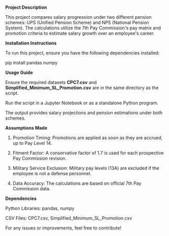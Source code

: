 **Project Description**

This project compares salary progression under two different pension schemes: UPS (Unified Pension Scheme) and NPS (National Pension System). 
The calculations utilize the 7th Pay Commission's pay matrix and promotion criteria to estimate salary growth over an employee's career.

**Installation Instructions**

To run this project, ensure you have the following dependencies installed:

pip install pandas numpy


**Usage Guide**

Ensure the required datasets **CPC7.csv** and **Simplified_Minimum_SL_Promotion.csv** are in the same directory as the script.

Run the script in a Jupyter Notebook or as a standalone Python program.

The output provides salary projections and pension estimations under both schemes.


**Assumptions Made**

1. Promotion Timing: Promotions are applied as soon as they are accrued, up to Pay Level 14.

2. Fitment Factor: A conservative factor of 1.7 is used for each prospective Pay Commission revision.

3. Military Service Exclusion: Military pay levels (13A) are excluded if the employee is not a defense personnel.

4. Data Accuracy: The calculations are based on official 7th Pay Commission data.


**Dependencies**

Python Libraries: pandas, numpy

CSV Files: CPC7.csv, Simplified_Minimum_SL_Promotion.csv

For any issues or improvements, feel free to contribute!

